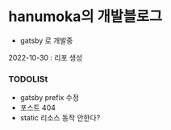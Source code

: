 # hanumoka의 개발블로그

- gatsby 로 개발중

2022-10-30 : 리포 생성

### TODOLISt

- gatsby prefix 수정
- 포스트 404
- static 리소스 동작 안한다?
